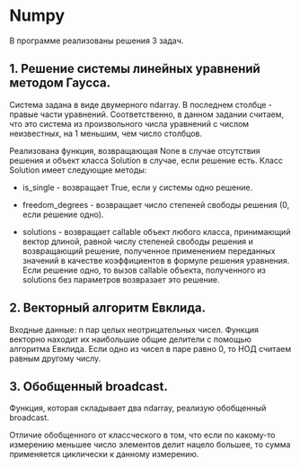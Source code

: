 # Numpy

В программе реализованы решения 3 задач.

## 1. Решение системы линейных уравнений методом Гаусса.

Система задана в виде двумерного ndarray. В последнем столбце - правые части уравнений.
Соответственно, в данном задании считаем, что это система из произвольного числа уравнений с числом неизвестных, на 1 меньшим, чем число столбцов.

Реализована функция, возвращающая None в случае отсутствия решения и объект класса Solution в случае, если решение есть.
Класс Solution имеет следующие методы:

- is_single - возвращает True, если у системы одно решение.

- freedom_degrees - возвращает число степеней свободы решения (0, если решение одно).

- solutions - возвращает callable объект любого класса, принимающий вектор длиной, равной числу степеней свободы решения и возвращающий решение, полученное применением переданных значений в качестве коэффициентов в формуле решения уравнения.
Если решение одно, то вызов callable объекта, полученного из solutions без параметров возвразает это решение.


## 2. Векторный алгоритм Евклида.

Входные данные: n пар целых неотрицательных чисел.
Функция векторно находит их наибольшие общие делители с помощью алгоритма Евклида.
Если одно из чисел в паре равно 0, то НОД считаем равным другому числу.

## 3. Обобщенный broadcast.

Функция, которая складывает два ndarray, реализую обобщенный broadcast.

Отличие обобщенного от классческого в том, что если по какому-то измерению меньшее число элементов делит нацело большее, то сумма применяется циклически к данному измерению.


